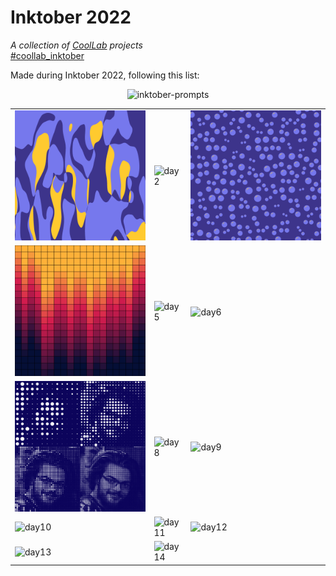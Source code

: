# Inktober 2022

*A collection of [CoolLab](https://coollibs.github.io/lab) projects*<br/>
[#coollab_inktober](https://www.instagram.com/explore/tags/coollab_inktober/)

Made during Inktober 2022, following this list:

<p align="center">
  <img alt="inktober-prompts" width="500px" src="https://user-images.githubusercontent.com/45451201/192858242-f41d06d3-1f82-43a2-a623-02036ac88e69.png" />
</p>

| | | |
| --- | --- | --- |
| ![day1](01%20-%20Color%20Splashes/img1.png) | ![day2](https://user-images.githubusercontent.com/45451201/193429705-a4cd4a1f-4bf5-4018-a805-5329550f5655.png) | ![day3](03%20-%20Bubbles/img1.png) |
| ![day4](04%20-%20Gradient/img1.png) |![day5](https://user-images.githubusercontent.com/45451201/193470730-caf8e507-eee1-4582-a5df-d6e546597c4a.png) | ![day6](https://user-images.githubusercontent.com/45451201/193474612-2676c3e5-0357-49fb-a8fe-42794a3dab1d.png) |
| ![day7](07%20-%20Monochrome/img1.png) | ![day8](https://user-images.githubusercontent.com/45451201/194541117-fd5ba205-4acf-4418-b4a6-9981adce8a38.png) | ![day9](https://user-images.githubusercontent.com/45451201/194715599-13ed00d1-e33c-4e62-96c0-1226cd9a52e2.png) |
| ![day10](https://user-images.githubusercontent.com/45451201/194855228-74a3e112-848e-4d8b-a0af-eb7fd2c0c4db.png) | ![day11](https://user-images.githubusercontent.com/45451201/194945371-18f678d2-3b25-4971-ac53-3d5b4db1bcbd.png) | ![day12](https://user-images.githubusercontent.com/45451201/195841712-6045a9c1-7a27-43e1-a343-5a8bf00b65f6.png) |
| ![day13](https://user-images.githubusercontent.com/45451201/197518348-571bb9e2-6f9c-45e7-9a7c-4d62929027a0.png) | ![day14](https://user-images.githubusercontent.com/45451201/197759931-088193c8-a064-465f-ad6e-4712f4873af1.png) ||
